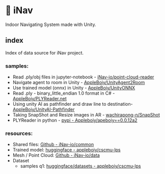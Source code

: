 # 🧭 iNav

Indoor Navigating System made with Unity.

## index
Index of data source for iNav project.

### samples:
- Read .ply/obj files in jupyter-notebook - [iNav-io/point-cloud-reader](https://github.com/iNav-io/point-cloud-reader)
- Navigate agent to room in Unity - [AppleBoiy/UnityAgent2Room](https://github.com/AppleBoiy/UnityAgent2Room)
- Use trained model (onnx) in Unity - [AppleBoiy/UnityONNX](https://github.com/AppleBoiy/UnityONNX)
- Read .ply - binary_little_endian 1.0 format in C# -  [AppleBoiy/PLYReader.net](https://github.com/AppleBoiy/PLYReader.net)
- Using unity AI as pathfinder and draw line to destination- [AppleBoiy/UnityAI-Pathfinder](https://github.com/AppleBoiy/UnityAI-Pathfinder)
- Taking SnapShot and Resize images in AR - [wachirapong-n/SnapShot](https://github.com/wachirapong-n/SnapShot)
- PLYReader in python - [pypi - Appleboiy/apeboiy==0.0.12a2](https://pypi.org/project/apeboiy/)

### resources:
- Shared files: [Github - iNav-io/common](https://github.com/iNav-io/common)
- Trained model: [huggingface - appleboiy/cscmu-lps](https://huggingface.co/appleboiy/cscmu-lps)
- Mesh / Point Cloud: [Github - iNav-io/data](https://github.com/iNav-io/data)
- Dataset
    - samples q1: [huggingface/datasets - appleboiy/cscmu-lps](https://huggingface.co/datasets/appleboiy/cscmu-lps)
